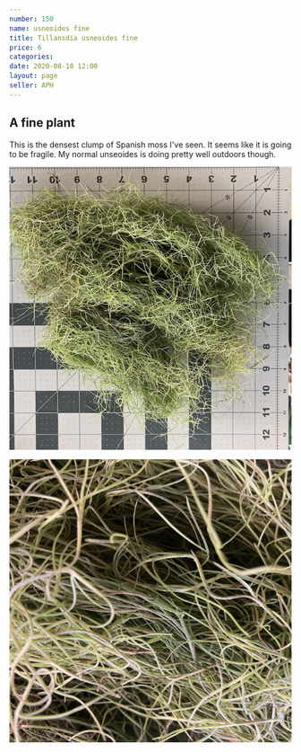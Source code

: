 ```yaml
---
number: 150
name: usneoides fine
title: Tillansdia usneoides fine
price: 6
categories: 
date: 2020-08-10 12:00
layout: page
seller: APH
---
```

## A fine plant

This is the densest clump of Spanish moss I've seen. It seems like it is going to be fragile. My normal unseoides is doing pretty well outdoors though.

!["Tillandsia usneoides fine"](/i/IMG_0689.jpeg "Tillandsia usneoides fine")

!["Tillandsia usneoides fine"](/i/IMG_0690.jpeg "Tillandsia usneoides fine")
